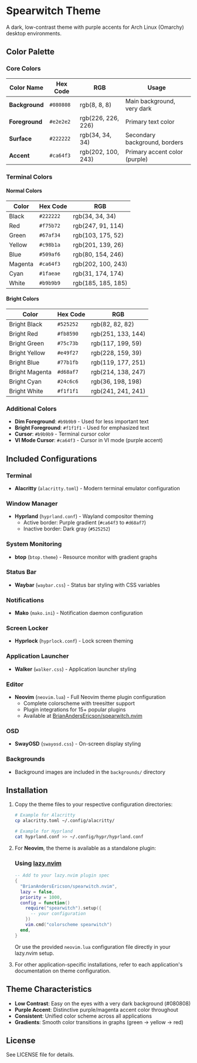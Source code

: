 # Spearwitch Theme

A dark, low-contrast theme with purple accents for Arch Linux (Omarchy) desktop environments.

## Color Palette

### Core Colors

| Color Name | Hex Code | RGB | Usage |
|------------|----------|-----|-------|
| **Background** | `#080808` | rgb(8, 8, 8) | Main background, very dark |
| **Foreground** | `#e2e2e2` | rgb(226, 226, 226) | Primary text color |
| **Surface** | `#222222` | rgb(34, 34, 34) | Secondary background, borders |
| **Accent** | `#ca64f3` | rgb(202, 100, 243) | Primary accent color (purple) |

### Terminal Colors

#### Normal Colors
| Color | Hex Code | RGB |
|-------|----------|-----|
| Black | `#222222` | rgb(34, 34, 34) |
| Red | `#f75b72` | rgb(247, 91, 114) |
| Green | `#67af34` | rgb(103, 175, 52) |
| Yellow | `#c98b1a` | rgb(201, 139, 26) |
| Blue | `#509af6` | rgb(80, 154, 246) |
| Magenta | `#ca64f3` | rgb(202, 100, 243) |
| Cyan | `#1faeae` | rgb(31, 174, 174) |
| White | `#b9b9b9` | rgb(185, 185, 185) |

#### Bright Colors
| Color | Hex Code | RGB |
|-------|----------|-----|
| Bright Black | `#525252` | rgb(82, 82, 82) |
| Bright Red | `#fb8590` | rgb(251, 133, 144) |
| Bright Green | `#75c73b` | rgb(117, 199, 59) |
| Bright Yellow | `#e49f27` | rgb(228, 159, 39) |
| Bright Blue | `#77b1fb` | rgb(119, 177, 251) |
| Bright Magenta | `#d68af7` | rgb(214, 138, 247) |
| Bright Cyan | `#24c6c6` | rgb(36, 198, 198) |
| Bright White | `#f1f1f1` | rgb(241, 241, 241) |

### Additional Colors

- **Dim Foreground**: `#b9b9b9` - Used for less important text
- **Bright Foreground**: `#f1f1f1` - Used for emphasized text
- **Cursor**: `#b9b9b9` - Terminal cursor color
- **VI Mode Cursor**: `#ca64f3` - Cursor in VI mode (purple accent)

## Included Configurations

### Terminal
- **Alacritty** (`alacritty.toml`) - Modern terminal emulator configuration

### Window Manager
- **Hyprland** (`hyprland.conf`) - Wayland compositor theming
  - Active border: Purple gradient (`#ca64f3` to `#d68af7`)
  - Inactive border: Dark gray (`#525252`)

### System Monitoring
- **btop** (`btop.theme`) - Resource monitor with gradient graphs

### Status Bar
- **Waybar** (`waybar.css`) - Status bar styling with CSS variables

### Notifications
- **Mako** (`mako.ini`) - Notification daemon configuration

### Screen Locker
- **Hyprlock** (`hyprlock.conf`) - Lock screen theming

### Application Launcher
- **Walker** (`walker.css`) - Application launcher styling

### Editor
- **Neovim** (`neovim.lua`) - Full Neovim theme plugin configuration
  - Complete colorscheme with treesitter support
  - Plugin integrations for 15+ popular plugins
  - Available at [BrianAndersEricson/spearwitch.nvim](https://github.com/BrianAndersEricson/spearwitch.nvim)

### OSD
- **SwayOSD** (`swayosd.css`) - On-screen display styling

### Backgrounds
- Background images are included in the `backgrounds/` directory

## Installation

1. Copy the theme files to your respective configuration directories:
   ```bash
   # Example for Alacritty
   cp alacritty.toml ~/.config/alacritty/
   
   # Example for Hyprland
   cat hyprland.conf >> ~/.config/hypr/hyprland.conf
   ```

2. For **Neovim**, the theme is available as a standalone plugin:
   
   ### Using [lazy.nvim](https://github.com/folke/lazy.nvim)
   ```lua
   -- Add to your lazy.nvim plugin spec
   {
     "BrianAndersEricson/spearwitch.nvim",
     lazy = false,
     priority = 1000,
     config = function()
       require("spearwitch").setup({
         -- your configuration
       })
       vim.cmd("colorscheme spearwitch")
     end,
   }
   ```
   
   Or use the provided `neovim.lua` configuration file directly in your lazy.nvim setup.

3. For other application-specific installations, refer to each application's documentation on theme configuration.

## Theme Characteristics

- **Low Contrast**: Easy on the eyes with a very dark background (#080808)
- **Purple Accent**: Distinctive purple/magenta accent color throughout
- **Consistent**: Unified color scheme across all applications
- **Gradients**: Smooth color transitions in graphs (green → yellow → red)

## License

See LICENSE file for details.
